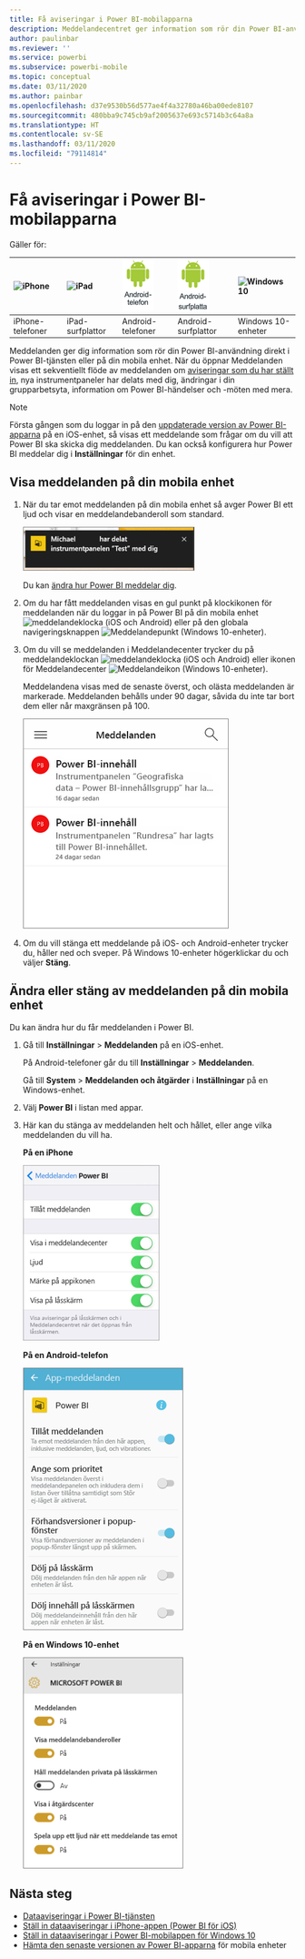 ```yaml
---
title: Få aviseringar i Power BI-mobilapparna
description: Meddelandecentret ger information som rör din Power BI-användning direkt till dig på din mobila enhet.
author: paulinbar
ms.reviewer: ''
ms.service: powerbi
ms.subservice: powerbi-mobile
ms.topic: conceptual
ms.date: 03/11/2020
ms.author: painbar
ms.openlocfilehash: d37e9530b56d577ae4f4a32780a46ba00ede8107
ms.sourcegitcommit: 480bba9c745cb9af2005637e693c5714b3c64a8a
ms.translationtype: HT
ms.contentlocale: sv-SE
ms.lasthandoff: 03/11/2020
ms.locfileid: "79114814"
---
```

# <a name="get-notifications-in-the-power-bi-mobile-apps"></a>Få aviseringar i Power BI-mobilapparna
Gäller för:

| ![iPhone](./media/mobile-apps-notification-center/iphone-logo-50-px.png) | ![iPad](./media/mobile-apps-notification-center/ipad-logo-50-px.png) | ![Android-telefon](./media/mobile-apps-notification-center/android-phone-logo-50-px.png) | ![Android-surfplatta](./media/mobile-apps-notification-center/android-tablet-logo-50-px.png) | ![Windows 10](./media/mobile-apps-notification-center/win-10-logo-50-px.png) |
|:--- |:--- |:--- |:--- |:--- |
| iPhone-telefoner |iPad-surfplattor |Android-telefoner |Android-surfplattor |Windows 10-enheter |

Meddelanden ger dig information som rör din Power BI-användning direkt i Power BI-tjänsten eller på din mobila enhet. När du öppnar Meddelanden visas ett sekventiellt flöde av meddelanden om [aviseringar som du har ställt in](mobile-set-data-alerts-in-the-mobile-apps.md), nya instrumentpaneler har delats med dig, ändringar i din grupparbetsyta, information om Power BI-händelser och -möten med mera.

> [!NOTE]
> Första gången som du loggar in på den [uppdaterade version av Power BI-apparna](https://powerbi.microsoft.com/mobile/) på en iOS-enhet, så visas ett meddelande som frågar om du vill att Power BI ska skicka dig meddelanden. Du kan också konfigurera hur Power BI meddelar dig i **Inställningar** för din enhet. 
> 
> 

## <a name="view-notifications-on-your-mobile-device"></a>Visa meddelanden på din mobila enhet
1. När du tar emot meddelanden på din mobila enhet så avger Power BI ett ljud och visar en meddelandebanderoll som standard.
   
   ![Meddelandebanderoll](./media/mobile-apps-notification-center/power-bi-mobile-notification-banner.png)
   

   Du kan [ändra hur Power BI meddelar dig](mobile-apps-notification-center.md#change-or-turn-off-notifications-on-your-mobile-device).
2. Om du har fått meddelanden visas en gul punkt på klockikonen för meddelanden när du loggar in på Power BI på din mobila enhet ![meddelandeklocka](./media/mobile-apps-notification-center/powerbi-alert-tile-notification-icon.png) (iOS och Android) eller på den globala navigeringsknappen ![Meddelandepunkt](./media/mobile-apps-notification-center/power-bi-iphone-alert-global-nav-button.png) (Windows 10-enheter). 

3. Om du vill se meddelanden i Meddelandecenter trycker du på meddelandeklockan ![meddelandeklocka](./media/mobile-apps-notification-center/powerbi-alert-tile-notification-icon.png) (iOS och Android) eller ikonen för Meddelandecenter ![Meddelandeikon](./media/mobile-apps-notification-center/power-bi-windows-10-notification-icon.png) (Windows 10-enheter).
   
    Meddelandena visas med de senaste överst, och olästa meddelanden är markerade. Meddelanden behålls under 90 dagar, såvida du inte tar bort dem eller når maxgränsen på 100.
   
   ![iOS-meddelandelista](./media/mobile-apps-notification-center/power-bi-iphone-notifications-list.png)
4. Om du vill stänga ett meddelande på iOS- och Android-enheter trycker du, håller ned och sveper. På Windows 10-enheter högerklickar du och väljer **Stäng**.

## <a name="change-or-turn-off-notifications-on-your-mobile-device"></a>Ändra eller stäng av meddelanden på din mobila enhet
Du kan ändra hur du får meddelanden i Power BI.

1. Gå till **Inställningar** > **Meddelanden** på en iOS-enhet. 
   
    På Android-telefoner går du till **Inställningar** > **Meddelanden**.
   
    Gå till **System** > **Meddelanden och åtgärder** i **Inställningar** på en Windows-enhet.
2. Välj **Power BI** i listan med appar. 
3. Här kan du stänga av meddelanden helt och hållet, eller ange vilka meddelanden du vill ha.
   
    **På en iPhone**
   
    ![Välj Meddelanden](./media/mobile-apps-notification-center/power-bi-notifications-iphone-settings.png)
   
    **På en Android-telefon**
   
    ![Välj Meddelanden](./media/mobile-apps-notification-center/power-bi-notifications-android-settings.png)

    **På en Windows 10-enhet**

    ![Välj Meddelanden](./media/mobile-apps-notification-center/power-bi-notifications-windows10-settings.png)

## <a name="next-steps"></a>Nästa steg
* [Dataaviseringar i Power BI-tjänsten](../../service-set-data-alerts.md)
* [Ställ in dataaviseringar i iPhone-appen (Power BI för iOS)](mobile-set-data-alerts-in-the-mobile-apps.md)
* [Ställ in dataaviseringar i Power BI-mobilappen för Windows 10](mobile-set-data-alerts-in-the-mobile-apps.md)
* [Hämta den senaste versionen av Power BI-apparna](https://powerbi.microsoft.com/mobile/) för mobila enheter

